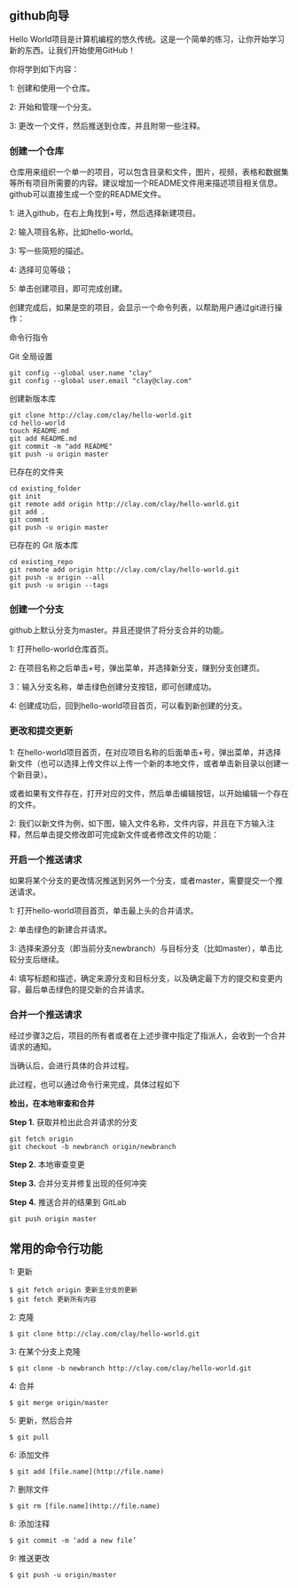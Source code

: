 ##  github向导

Hello World项目是计算机编程的悠久传统。这是一个简单的练习，让你开始学习新的东西。让我们开始使用GitHub！

你将学到如下内容：

1: 创建和使用一个仓库。

2: 开始和管理一个分支。

3: 更改一个文件，然后推送到仓库，并且附带一些注释。

### 创建一个仓库

仓库用来组织一个单一的项目，可以包含目录和文件，图片，视频，表格和数据集等所有项目所需要的内容。建议增加一个README文件用来描述项目相关信息。github可以直接生成一个空的README文件。

1: 进入github，在右上角找到+号，然后选择新建项目。

2: 输入项目名称，比如hello-world。

3: 写一些简短的描述。 

4: 选择可见等级；

5: 单击创建项目，即可完成创建。

创建完成后，如果是空的项目，会显示一个命令列表，以帮助用户通过git进行操作：

命令行指令

Git 全局设置

```
git config --global user.name "clay"
git config --global user.email "clay@clay.com"
```

创建新版本库

```
git clone http://clay.com/clay/hello-world.git
cd hello-world
touch README.md
git add README.md
git commit -m "add README"
git push -u origin master
```

已存在的文件夹

```
cd existing_folder
git init
git remote add origin http://clay.com/clay/hello-world.git
git add .
git commit
git push -u origin master
```

已存在的 Git 版本库

```
cd existing_repo
git remote add origin http://clay.com/clay/hello-world.git
git push -u origin --all
git push -u origin --tags
```

### 创建一个分支

github上默认分支为master。并且还提供了将分支合并的功能。

1: 打开hello-world仓库首页。 

2: 在项目名称之后单击+号，弹出菜单，并选择新分支，赚到分支创建页。

3：输入分支名称，单击绿色创建分支按钮，即可创建成功。

4: 创建成功后，回到hello-world项目首页，可以看到新创建的分支。

### 更改和提交更新

1: 在hello-world项目首页，在对应项目名称的后面单击+号，弹出菜单，并选择新文件（也可以选择上传文件以上传一个新的本地文件，或者单击新目录以创建一个新目录）。

或者如果有文件存在，打开对应的文件，然后单击编辑按钮，以开始编辑一个存在的文件。



2: 我们以新文件为例，如下图，输入文件名称，文件内容，并且在下方输入注释，然后单击提交修改即可完成新文件或者修改文件的功能：



### 开启一个推送请求

如果将某个分支的更改情况推送到另外一个分支，或者master，需要提交一个推送请求。

 

1: 打开hello-world项目首页，单击最上头的合并请求。

2: 单击绿色的新建合并请求。

3: 选择来源分支（即当前分支newbranch）与目标分支（比如master），单击比较分支后继续。

4: 填写标题和描述，确定来源分支和目标分支，以及确定最下方的提交和变更内容，最后单击绿色的提交新的合并请求。

### 合并一个推送请求

经过步骤3之后，项目的所有者或者在上述步骤中指定了指派人，会收到一个合并请求的通知。

当确认后，会进行具体的合并过程。

此过程，也可以通过命令行来完成，具体过程如下

**检出，在本地审查和合并**

**Step 1.** 获取并检出此合并请求的分支

```
git fetch origin
git checkout -b newbranch origin/newbranch
```

**Step 2.** 本地审查变更

**Step 3.** 合并分支并修复出现的任何冲突

**Step 4.** 推送合并的结果到 GitLab

```
git push origin master
```

## 常用的命令行功能

1: 更新

```
$ git fetch origin 更新主分支的更新
$ git fetch 更新所有内容
```

2: 克隆

```
$ git clone http://clay.com/clay/hello-world.git
```

3: 在某个分支上克隆

```
$ git clone -b newbranch http://clay.com/clay/hello-world.git
```

4: 合并

`$ git merge origin/master`

5: 更新，然后合并

`$ git pull`

6: 添加文件

`$ git add [file.name](http://file.name)`

7: 删除文件

`$ git rm [file.name](http://file.name)`

8: 添加注释

`$ git commit -m ‘add a new file’`

9: 推送更改

`$ git push -u origin/master`